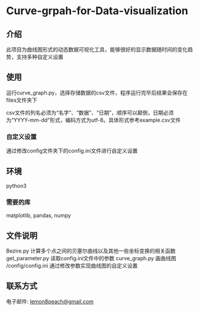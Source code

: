 # Curve-grpah-for-Data-visualization
## 介绍
此项目为曲线图形式的动态数据可视化工具，能够很好的显示数据随时间的变化趋势，支持多种自定义设置
## 使用
运行curve_graph.py，选择存储数据的csv文件，程序运行完毕后结果会保存在files文件夹下

csv文件的列名必须为“名字”、“数据”、“日期”，顺序可以颠倒，日期必须为“YYYY-mm-dd”形式，编码方式为utf-8。具体形式参考example.csv文件
### 自定义设置
通过修改config文件夹下的config.ini文件进行自定义设置

## 环境
python3
### 需要的库
matplotlib, pandas, numpy

## 文件说明
Bezire.py           计算多个点之间的贝塞尔曲线以及其他一些坐标变换的相关函数
get_parameter.py    读取config.ini文件中的参数
curve_graph.py      画曲线图
/config/config.ini  通过修改参数实现曲线图的自定义设置

## 联系方式
电子邮件: lemon8peach@gmail.com
